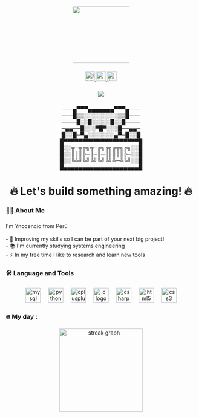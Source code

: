 <div align="center">
  <img height="150" src="https://media0.giphy.com/media/v1.Y2lkPTc5MGI3NjExYTBua3J1azMxdG94NDV2NHg5bTVmeTY0Nnk5Nmx6NXh0bnN4Mzd4ayZlcD12MV9pbnRlcm5hbF9naWZfYnlfaWQmY3Q9Zw/heIX5HfWgEYlW/giphy.gif"  />
</div>

###

<div align="center">
  <a href="https://www.linkedin.com/in/ynocencio-alex-342862332/" target="_blank">
    <img src="https://img.shields.io/static/v1?message=LinkedIn&logo=linkedin&label=&color=0077B5&logoColor=white&labelColor=&style=for-the-badge" height="25" alt="linkedin logo"  />
  </a>
  <a href="https://www.youtube.com/channel/UCVMM8TPjyRt4kkX1gCaPWoQ" target="_blank">
    <img src="https://img.shields.io/static/v1?message=Youtube&logo=youtube&label=&color=FF0000&logoColor=white&labelColor=&style=for-the-badge" height="25" alt="youtube logo"  />
  </a>
  <a href="https://www.hackerrank.com/profile/callirgos_josue1" target="_blank">
    <img src="https://img.shields.io/static/v1?message=HackerRank&logo=hackerrank&label=&color=2EC866&logoColor=white&labelColor=&style=for-the-badge" height="25" alt="hackerrank logo"  />
  </a>
</div>

###

<div align="center">
  <img src="https://visitor-badge.laobi.icu/badge?page_id=LimitCodev.LimitCodev&left_color=black&right_color=black"  />
</div>

###

<p align="center">───▄▀▀▀▄▄▄▄▄▄▄▀▀▀▄───<br>───█▒▒░░░░░░░░░▒▒█───<br>────█░░█░░░░░█░░█────<br>─▄▄──█░░░▀█▀░░░█──▄▄─<br>█░░█─▀▄░░░░░░░▄▀─█░░█<br>█▀▀▀▀▀▀▀▀▀▀▀▀▀▀▀▀▀▀▀▀█<br>█░░╦─╦╔╗╦─╔╗╔╗╔╦╗╔╗░░█<br>█░░║║║╠─║─║─║║║║║╠─░░█<br>█░░╚╩╝╚╝╚╝╚╝╚╝╩─╩╚╝░░█<br>█▄▄▄▄▄▄▄▄▄▄▄▄▄▄▄▄▄▄▄▄█</p>

###

<h1 align="center">🔥 Let's build something amazing! 🔥</h1>

###

<h3 align="left">👨‍💻  About Me</h3>

###

<p align="left">I'm Ynocencio from Perú<br><br>- 🔭 Improving my skills so I can be part of your next big project!<br>- 📚 I'm currently studying systems engineering<br>- ⚡ In my free time I like to research and learn new tools</p>

###

<h3 align="left">🛠 Language and Tools</h3>

###

<div align="center">
  <img src="https://cdn.jsdelivr.net/gh/devicons/devicon/icons/mysql/mysql-original.svg" height="40" alt="mysql logo"  />
  <img width="12" />
  <img src="https://cdn.jsdelivr.net/gh/devicons/devicon/icons/python/python-original.svg" height="40" alt="python logo"  />
  <img width="12" />
  <img src="https://cdn.jsdelivr.net/gh/devicons/devicon/icons/cplusplus/cplusplus-original.svg" height="40" alt="cplusplus logo"  />
  <img width="12" />
  <img src="https://cdn.jsdelivr.net/gh/devicons/devicon/icons/c/c-original.svg" height="40" alt="c logo"  />
  <img width="12" />
  <img src="https://cdn.jsdelivr.net/gh/devicons/devicon/icons/csharp/csharp-original.svg" height="40" alt="csharp logo"  />
  <img width="12" />
  <img src="https://cdn.jsdelivr.net/gh/devicons/devicon/icons/html5/html5-original.svg" height="40" alt="html5 logo"  />
  <img width="12" />
  <img src="https://cdn.jsdelivr.net/gh/devicons/devicon/icons/css3/css3-original.svg" height="40" alt="css3 logo"  />
</div>

###

<h3 align="left">🔥   My day :</h3>

###

<div align="center">
  <img src="https://streak-stats.demolab.com?user=LimitCodev&locale=en&mode=daily&theme=dark&hide_border=false&border_radius=5&order=3" height="220" alt="streak graph"  />
</div>

###
